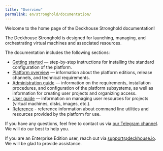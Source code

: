 ```yaml
---
title: "Overview"
permalink: en/stronghold/documentation/
---
```


Welcome to the home page of the Deckhouse Stronghold documentation!

The Deckhouse Stronghold is designed for launching, managing, and orchestrating virtual machines and associated resources.

The documentation includes the following sections:

- [Getting started](/products/stronghold/gs/) — step-by-step instructions for installing the standard configuration of the platform.
- [Platform overview](/products/stronghold/documentation/about/editions.html) — information about the platform editions, release channels, and technical requirements.
- [Administration guide](/products/stronghold/documentation/admin/overview.html) — information on the requirements, installation procedures, and configuration of the platform subsystems, as well as information for creating user projects and organizing access.
- [User guide](/products/stronghold/documentation/user/overview.html) — information on managing user resources for projects (virtual machines, disks, images, etc.).
- [Reference](/products/kubernetes-platform/documentation/v1/cli/d8/) - reference information about command line utilities and resources provided by the platform for use.

If you have any questions, feel free to contact us via [our Telegram channel](https://t.me/deckhouse).
We will do our best to help you.

If you are an Enterprise Edition user, reach out via <a href="mailto:support@deckhouse.io">support@deckhouse.io</a>.
We will be glad to provide assistance.

